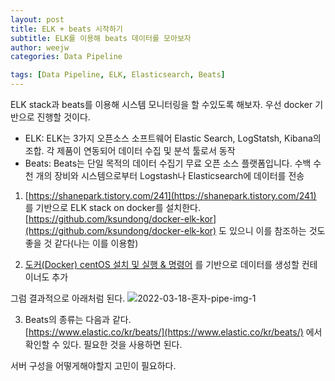 ```yaml
---
layout: post
title: ELK + beats 시작하기
subtitle: ELK를 이용해 beats 데이터를 모아보자 
author: weejw
categories: Data Pipeline

tags: [Data Pipeline, ELK, Elasticsearch, Beats]
---
```


ELK stack과 beats를 이용해 시스템 모니터링을 할 수있도록 해보자.
우선 docker 기반으로 진행할 것이다.

* ELK: ELK는 3가지 오픈소스 소프트웨어 Elastic Search, LogStatsh, Kibana의 조합. 각 제품이 연동되어 데이터 수집 및 분석 툴로서 동작<br>
* Beats: Beats는 단일 목적의 데이터 수집기 무료 오픈 소스 플랫폼입니다. 수백 수천 개의 장비와 시스템으로부터 Logstash나 Elasticsearch에 데이터를 전송


1. [https://shanepark.tistory.com/241](https://shanepark.tistory.com/241) 를 기반으로 ELK stack on docker를 설치한다.<br>
[https://github.com/ksundong/docker-elk-kor](https://github.com/ksundong/docker-elk-kor) 도 있으니 이를 참조하는 것도 좋을 것 같다(나는 이를 이용함)

2. [도커(Docker) centOS 설치 및 실행 & 명령어](https://jaynamm.tistory.com/entry/%EB%8F%84%EC%BB%A4Docker-centOS-%EC%84%A4%EC%B9%98-%EB%B0%8F-%EC%8B%A4%ED%96%89) 를 기반으로 데이터를 생성할 컨테이너도 추가


그럼 결과적으로 아래처럼 된다.
![2022-03-18-혼자-pipe-img-1](https://user-images.githubusercontent.com/33684393/158959569-27f3539a-9b4e-4ef9-bd7c-391f2f2ac5bb.png)

3. Beats의 종류는 다음과 같다.<br>
[https://www.elastic.co/kr/beats/](https://www.elastic.co/kr/beats/) 에서 확인할 수 있다. 필요한 것을 사용하면 된다.

서버 구성을 어떻게해야할지 고민이 필요하다.

